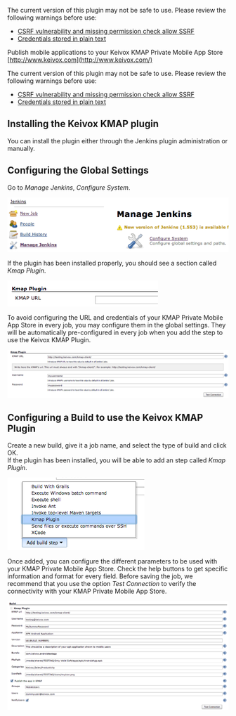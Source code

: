 The current version of this plugin may not be safe to use. Please review
the following warnings before use:

-   [CSRF vulnerability and missing permission check allow
    SSRF](https://jenkins.io/security/advisory/2019-04-03/#SECURITY-1055)
-   [Credentials stored in plain
    text](https://jenkins.io/security/advisory/2019-04-03/#SECURITY-1056)

Publish mobile applications to your Keivox KMAP Private Mobile App Store
[http://www.keivox.com](http://www.keivox.com/)

The current version of this plugin may not be safe to use. Please review
the following warnings before use:

-   [CSRF vulnerability and missing permission check allow
    SSRF](https://jenkins.io/security/advisory/2019-04-03/#SECURITY-1055)
-   [Credentials stored in plain
    text](https://jenkins.io/security/advisory/2019-04-03/#SECURITY-1056)

## Installing the Keivox KMAP plugin

You can install the plugin either through the Jenkins plugin
administration or manually.

## **Configuring the Global Settings**

Go to *Manage Jenkins*, *Configure System*.

![](docs/images/configure_system.png)

If the plugin has been installed properly, you should see a section
called *Kmap Plugin*.

![](docs/images/kmap_section.png)

To avoid configuring the URL and credentials of your KMAP Private Mobile
App Store in every job, you may configure them in the global settings.
They will be automatically pre-configured in every job when you add the
step to use the Keivox KMAP Plugin.

![](docs/images/kmap_global_settings.png)

## Configuring a Build to use the Keivox KMAP Plugin

Create a new build, give it a job name, and select the type of build and
click OK.  
If the plugin has been installed, you will be able to add an step called
*Kmap Plugin*.

![](docs/images/step_kmap_plugin.png)

Once added, you can configure the different parameters to be used with
your KMAP Private Mobile App Store. Check the help buttons to get
specific information and format for every field. Before saving the job,
we recommend that you use the option *Test Connection* to verify the
connectivity with your KMAP Private Mobile App Store.

![](docs/images/build_settings_kmap_plugin.png)

